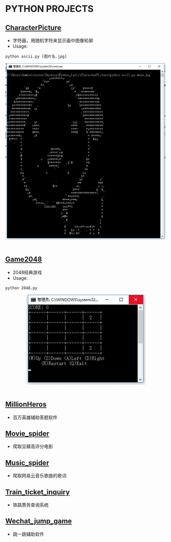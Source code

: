 # PYTHON PROJECTS

## [CharacterPicture](https://github.com/LyricYang/Python_Projects/tree/master/CharacterPicture)

- 字符画，用随机字符来显示画中图像轮廓
- Usage:
```
python ascii.py [图片名.jpg]
```

<div align="center"> <img src="https://github.com/LyricYang/Python_Projects/blob/master/CharacterPicture/CP.jpg"/> </div><br>

## [Game2048](https://github.com/LyricYang/Python_Projects/tree/master/Game2048)

- 2048经典游戏
- Usage:
```
python 2048.py
```

<div align="center"> <img src="https://github.com/LyricYang/Python_Projects/blob/master/Game2048/2048.jpg"/> </div><br>

## [MillionHeros](https://github.com/LyricYang/Python_Projects/tree/master/MillionHeros)

- 百万英雄辅助答题软件

## [Movie_spider](https://github.com/LyricYang/Python_Projects/tree/master/Movie_spider)

- 爬取豆瓣高评分电影

## [Music_spider](https://github.com/LyricYang/Python_Projects/tree/master/Music_spider)

- 爬取网易云音乐歌曲的歌词

## [Train_ticket_inquiry](https://github.com/LyricYang/Python_Projects/tree/master/Train_ticket_inquiry)

- 铁路票务查询系统

## [Wechat_jump_game](https://github.com/LyricYang/Python_Projects/tree/master/Wechat_jump_game)

- 跳一跳辅助软件